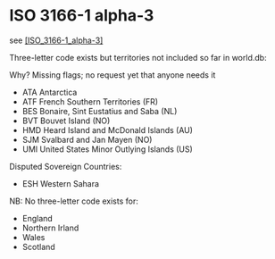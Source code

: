 
# ISO 3166-1 alpha-3

see [[ISO_3166-1_alpha-3]](http://en.wikipedia.org/wiki/ISO_3166-1_alpha-3)

Three-letter code exists but territories not included so far in world.db:

Why? Missing flags; no request yet that anyone needs it

- ATA   Antarctica
- ATF   French Southern Territories  (FR)
- BES   Bonaire, Sint Eustatius and Saba  (NL)
- BVT   Bouvet Island  (NO)
- HMD   Heard Island and McDonald Islands (AU)
- SJM   Svalbard and Jan Mayen (NO)
- UMI   United States Minor Outlying Islands (US)


Disputed Sovereign Countries:

- ESH   Western Sahara

NB: No three-letter code exists for:

- England
- Northern Irland
- Wales
- Scotland

